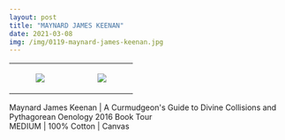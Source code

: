 ```yaml
---
layout: post
title: "MAYNARD JAMES KEENAN"
date: 2021-03-08
img: /img/0119-maynard-james-keenan.jpg
---
```




<table style="width:100%;"><tr><td style="vertical-align:top;">
      <figure class="tmblr-full" data-orig-height="2048" data-orig-width="1365" data-orig-src="https://concertshirts.netlify.app/shirts/0119/0119-01.jpg"><img src="https://64.media.tumblr.com/35045496a276d9c6fb260828d2eb79a4/73bebe62924b7ad3-39/s540x810/4c3bea8ed96aa276cc9c873b6bbff3e37a195dee.jpg" data-orig-height="2048" data-orig-width="1365" data-orig-src="https://concertshirts.netlify.app/shirts/0119/0119-01.jpg"/></figure></td>
    <td style="vertical-align:top;">
      <figure class="tmblr-full" data-orig-height="2048" data-orig-width="1365" data-orig-src="https://concertshirts.netlify.app/shirts/0119/0119-02.jpg"><img src="https://64.media.tumblr.com/410452f8d57f464196b7da1a51c85162/73bebe62924b7ad3-21/s540x810/3c527566319c377935a2196f33d35af9a1f91519.jpg" data-orig-height="2048" data-orig-width="1365" data-orig-src="https://concertshirts.netlify.app/shirts/0119/0119-02.jpg"/></figure></td>
  </tr></table><p>
  Maynard James Keenan | A Curmudgeon's Guide to Divine Collisions and Pythagorean Oenology 2016 Book Tour<br/>MEDIUM | 100% Cotton | Canvas
</p>
